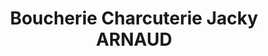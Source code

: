 ---
title: "Boucherie Charcuterie Jacky ARNAUD"
url: /gap/boucherie-charcuterie-jacky-arnaud/
shop: boucherie
---